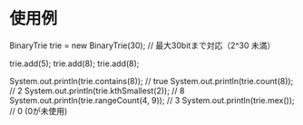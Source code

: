 # 使用例

BinaryTrie trie = new BinaryTrie(30); // 最大30bitまで対応（2^30 未満）

trie.add(5);
trie.add(8);
trie.add(8);

System.out.println(trie.contains(8));      // true
System.out.println(trie.count(8));         // 2
System.out.println(trie.kthSmallest(2));   // 8
System.out.println(trie.rangeCount(4, 9)); // 3
System.out.println(trie.mex());            // 0 (0が未使用)
